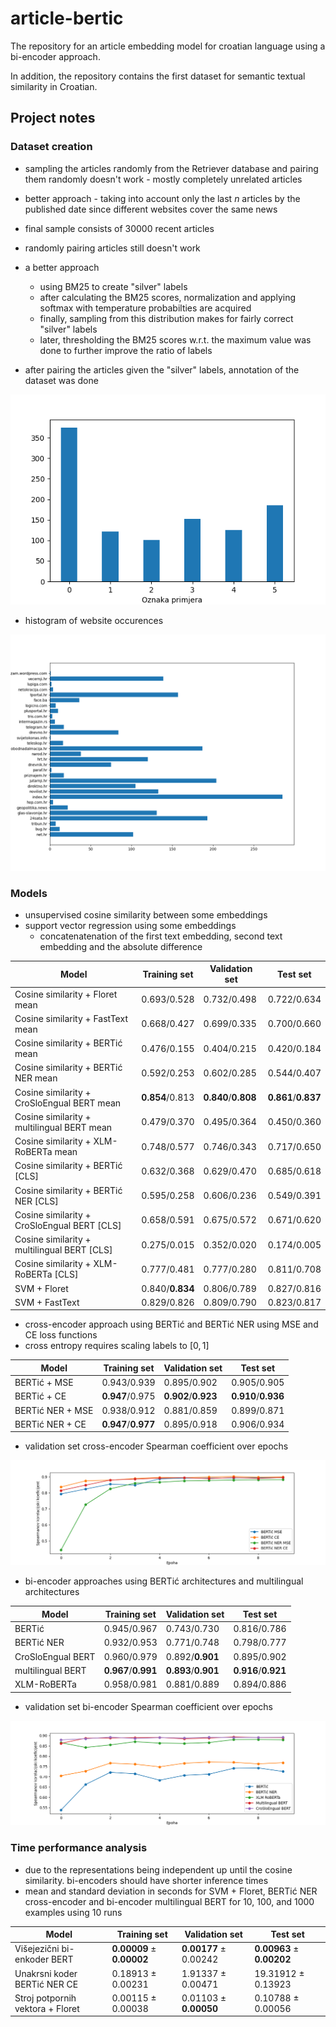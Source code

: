 # article-bertic
The repository for an article embedding model for croatian language using a bi-encoder approach.

In addition, the repository contains the first dataset for semantic textual similarity in Croatian.

## Project notes

### Dataset creation
- sampling the articles randomly from the Retriever database and pairing them randomly doesn't work - mostly completely unrelated articles
- better approach - taking into account only the last $n$ articles by the published date since different websites cover the same news
- final sample consists of 30000 recent articles

- randomly pairing articles still doesn't work
- a better approach 
  - using BM25 to create "silver" labels
  - after calculating the BM25 scores, normalization and applying softmax with temperature probabilties are acquired
  - finally, sampling from this distribution makes for fairly correct "silver" labels
  - later, thresholding the BM25 scores w.r.t. the maximum value was done to further improve the ratio of labels

- after pairing the articles given the "silver" labels, annotation of the dataset was done

![Label distribution](./figures/label_distribution.png)

- histogram of website occurences

![Portal ocurrences](./figures/portal_distribution.png)

### Models

- unsupervised cosine similarity between some embeddings
- support vector regression using some embeddings
  - concatenatenation of the first text embedding, second text embedding and the absolute difference
  
 
| Model                                         | Training set    | Validation set      | Test set            |
| --------------------------------------------- | --------------- | ------------------- | ------------------- |
| Cosine similarity + Floret mean               | 0.693/0.528     | 0.732/0.498         | 0.722/0.634         |
| Cosine similarity + FastText mean             | 0.668/0.427     | 0.699/0.335         | 0.700/0.660         |
| Cosine similarity + BERTić mean               | 0.476/0.155     | 0.404/0.215         | 0.420/0.184         |
| Cosine similarity + BERTić NER mean           | 0.592/0.253     | 0.602/0.285         | 0.544/0.407         |
| Cosine similarity + CroSloEngual BERT mean    | **0.854**/0.813 | **0.840**/**0.808** | **0.861**/**0.837** |
| Cosine similarity + multilingual BERT mean    | 0.479/0.370     | 0.495/0.364         | 0.450/0.360         |
| Cosine similarity + XLM-RoBERTa mean          | 0.748/0.577     | 0.746/0.343         | 0.717/0.650         |
| Cosine similarity + BERTić [CLS]              | 0.632/0.368     | 0.629/0.470         | 0.685/0.618         |
| Cosine similarity + BERTić NER [CLS]          | 0.595/0.258     | 0.606/0.236         | 0.549/0.391         |
| Cosine similarity + CroSloEngual BERT [CLS]   | 0.658/0.591     | 0.675/0.572         | 0.671/0.620         |
| Cosine similarity + multilingual BERT [CLS]   | 0.275/0.015     | 0.352/0.020         | 0.174/0.005         |
| Cosine similarity + XLM-RoBERTa [CLS]         | 0.777/0.481     | 0.777/0.280         | 0.811/0.708         |
| SVM + Floret                                  | 0.840/**0.834** | 0.806/0.789         | 0.827/0.816         |
| SVM + FastText                                | 0.829/0.826     | 0.809/0.790         | 0.823/0.817         |

- cross-encoder approach using BERTić and BERTić NER using MSE and CE loss functions
- cross entropy requires scaling labels to $[0, 1]$
 
| Model                                         | Training set    | Validation set      | Test set            |
| --------------------------------------------- | --------------- | ------------------- | ------------------- |
| BERTić + MSE | 0.943/0.939 | 0.895/0.902 | 0.905/0.905 |
| BERTić + CE | **0.947**/0.975 | **0.902**/**0.923** | **0.910**/**0.936** |
| BERTić NER + MSE | 0.938/0.912 | 0.881/0.859 | 0.899/0.871 |
| BERTić NER + CE | **0.947**/**0.977** | 0.895/0.918 | 0.906/0.934 |

- validation set cross-encoder Spearman coefficient over epochs

![](./figures/cross_encoders.png)

- bi-encoder approaches using BERTić architectures and multilingual architectures

| Model                                         | Training set    | Validation set      | Test set            |
| --------------------------------------------- | --------------- | ------------------- | ------------------- |
| BERTić | 0.945/0.967 | 0.743/0.730 | 0.816/0.786 |
| BERTić NER | 0.932/0.953 | 0.771/0.748 | 0.798/0.777 |
| CroSloEngual BERT | 0.960/0.979 | 0.892/**0.901** | 0.895/0.902 |
| multilingual BERT | **0.967**/**0.991** | **0.893**/**0.901** | **0.916**/**0.921** |
| XLM-RoBERTa | 0.958/0.981 | 0.881/0.889 | 0.894/0.886 |

- validation set bi-encoder Spearman coefficient over epochs

![](./figures/bi_encoders.png)

### Time performance analysis

-  due to the representations being independent up until the cosine similarity. bi-encoders should have shorter inference times
-  mean and standard deviation in seconds for SVM + Floret, BERTić NER cross-encoder and bi-encoder multilingual BERT for 10, 100, and 1000 examples using 10 runs

 
| Model                                         | Training set    | Validation set      | Test set            |
| --------------------------------------------- | --------------- | ------------------- | ------------------- |
| Višejezični bi-enkoder BERT | **0.00009** ± **0.00002** | **0.00177** ± 0.00242 | **0.00963** ± **0.00202** |
| Unakrsni koder BERTić NER CE | 0.18913 ± 0.00231 | 1.91337 ± 0.00471 | 19.31912 ± 0.13923 |
| Stroj potpornih vektora + Floret | 0.00115 ± 0.00038 | 0.01103 ± **0.00050** | 0.10788 ± 0.00056 |
